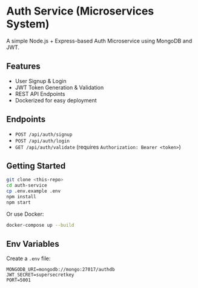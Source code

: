 # Auth Service (Microservices System)

A simple Node.js + Express-based Auth Microservice using MongoDB and JWT.

## Features
- User Signup & Login
- JWT Token Generation & Validation
- REST API Endpoints
- Dockerized for easy deployment

## Endpoints
- `POST /api/auth/signup`
- `POST /api/auth/login`
- `GET /api/auth/validate` (requires `Authorization: Bearer <token>`)

## Getting Started
```bash
git clone <this-repo>
cd auth-service
cp .env.example .env
npm install
npm start
```

Or use Docker:
```bash
docker-compose up --build
```

## Env Variables
Create a `.env` file:
```
MONGODB_URI=mongodb://mongo:27017/authdb
JWT_SECRET=supersecretkey
PORT=5001
```